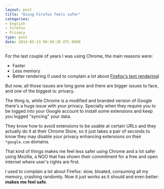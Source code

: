 ```yaml
---
layout: post
title: "Using Firefox feels safer"
categories:
- English
- Firefox
- Privacy
type: post
date: 2014-05-13 00:50:20 UTC-0500
---
```


For the last couple of years I was using Chrome, the main reasons were:

+ Faster
+ Less memory
+ Better rendering (I used to complain a lot about [Firefox's text rendering][fftext])

But now, all those issues are long gone and there are bigger issues to face, and one of the biggest is: privacy.

The thing is, while Chrome is a modified and branded version of Google there's a huge issue with your privacy. Specially when they require you to be logged into your Google account to install some extensions and keep you logged "syncing" your data.

They know how to avoid extensions to be usable at certain URLs and they actually do it at their Chrome Store, so it just takes a pair of seconds to know they may disable your privacy enhancing extensions on their `*google.com` domains.

That kind of things makes me feel less safer using Chrome and a lot safer using Mozilla, a NGO that has shown their commitment for a free and open internet where user's rights are first.

I used to complain a lot about Firefox: slow, bloated, consuming all my memory, crashing randomly. Now it just works as it should and even better: **makes me feel safe**.

[fftext]: http://ghostbar.co/2009/12/18/firefox-with-chrome-font-rendering-engine-no-way/
